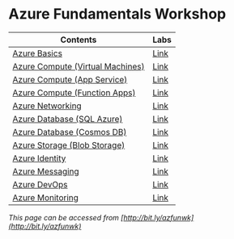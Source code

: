 # Azure Fundamentals Workshop

Contents | Labs
---------|-----
[Azure Basics](https://github.com/mithunshanbhag/azure-fundamentals-workshop/projects/4) | [Link](./labs/basics.md)
[Azure Compute (Virtual Machines)](https://github.com/mithunshanbhag/azure-fundamentals-workshop/projects/9) | [Link](./labs/virtual-machines.md)
[Azure Compute (App Service)](https://github.com/mithunshanbhag/azure-fundamentals-workshop/projects/2) | [Link](./labs/app-service.md)
[Azure Compute (Function Apps)](https://github.com/mithunshanbhag/azure-fundamentals-workshop/projects/3) | [Link](./labs/function-apps.md)
[Azure Networking](https://github.com/mithunshanbhag/azure-fundamentals-workshop/projects/5) | [Link](./labs/networking.md)
[Azure Database (SQL Azure)](https://github.com/mithunshanbhag/azure-fundamentals-workshop/projects/6) | [Link](./labs/sql-azure.md)
[Azure Database (Cosmos DB)](https://github.com/mithunshanbhag/azure-fundamentals-workshop/projects/7) | [Link](./labs/cosmos-db.md)
[Azure Storage (Blob Storage)](https://github.com/mithunshanbhag/azure-fundamentals-workshop/projects/8) | [Link](./labs/blob-storage.md)
[Azure Identity](https://github.com/mithunshanbhag/azure-fundamentals-workshop/projects/13) | [Link](./labs/identity.md)
[Azure Messaging](https://github.com/mithunshanbhag/azure-fundamentals-workshop/projects/14) | [Link](./labs/messaging.md)
[Azure DevOps](https://github.com/mithunshanbhag/azure-fundamentals-workshop/projects/11) | [Link](./labs/devops.md)
[Azure Monitoring](https://github.com/mithunshanbhag/azure-fundamentals-workshop/projects/10) | [Link](./labs/monitoring.md)

_This page can be accessed from [http://bit.ly/azfunwk](http://bit.ly/azfunwk)_
